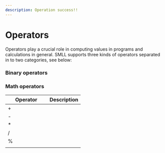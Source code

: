 ```yaml
---
description: Operation success!!
---
```


# Operators

Operators play a crucial role in computing values in programs and calculations in general. SMLL supports three kinds of operators separated in to two categories, see below:

### Binary operators

### Math operators

<table><thead><tr><th width="116">Operator</th><th>Description</th></tr></thead><tbody><tr><td>+</td><td></td></tr><tr><td>-</td><td></td></tr><tr><td>*</td><td></td></tr><tr><td>/</td><td></td></tr><tr><td>%</td><td></td></tr><tr><td></td><td></td></tr></tbody></table>

